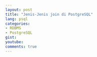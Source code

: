 ```yaml
---
layout: post
title: "Jenis-Jenis join di PostgreSQL"
lang: psql
categories:
- RDBMS
- PostgreSQL
gist: 
youtube: 
comments: true
---
```


